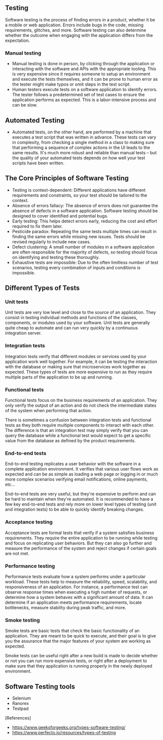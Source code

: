 ## Testing
Software testing is the process of finding errors in a product, whether it be a mobile or web application. Errors include bugs in the code, missing requirements, glitches, and more. Software testing can also determine whether the outcome when engaging with the application differs from the expectation.

### Manual testing
- Manual testing is done in person, by clicking through the application or interacting with the software and APIs with the appropriate tooling. This is very expensive since it requires someone to setup an environment and execute the tests themselves, and it can be prone to human error as the tester might make typos or omit steps in the test script.
- Human testers execute tests on a software application to identify errors. The tester follows a predetermined set of test cases to ensure the application performs as expected. This is a labor-intensive process and can be slow.

## Automated Testing

- Automated tests, on the other hand, are performed by a machine that executes a test script that was written in advance. These tests can vary in complexity, from checking a single method in a class to making sure that performing a sequence of complex actions in the UI leads to the same results. It's much more robust and reliable than manual tests – but the quality of your automated tests depends on how well your test scripts have been written. 


## The Core Principles of Software Testing
- Testing is context-dependent: Different applications have different requirements and constraints, so your test should be tailored to the context.
- Absence of errors fallacy: The absence of errors does not guarantee the absence of defects in a software application. Software testing should be designed to cover identified and potential bugs.
- Early testing: This helps detect errors early, reducing the cost and effort required to fix them later.
- Pesticide paradox: Repeating the same tests multiple times can result in finding the same errors while missing new issues. Tests should be revised regularly to include new cases.
- Defect clustering: A small number of modules in a software application are often responsible for the majority of defects, so testing should focus on identifying and testing these thoroughly.
- Exhaustive tests are impossible: Due to the often limitless number of test scenarios, testing every combination of inputs and conditions is impossible.



## Different Types of Tests
 
### Unit tests
Unit tests are very low level and close to the source of an application. They consist in testing individual methods and functions of the classes, components, or modules used by your software. Unit tests are generally quite cheap to automate and can run very quickly by a continuous integration server.

### Integration tests
Integration tests verify that different modules or services used by your application work well together. For example, it can be testing the interaction with the database or making sure that microservices work together as expected. These types of tests are more expensive to run as they require multiple parts of the application to be up and running.

### Functional tests
Functional tests focus on the business requirements of an application. They only verify the output of an action and do not check the intermediate states of the system when performing that action.

There is sometimes a confusion between integration tests and functional tests as they both require multiple components to interact with each other. The difference is that an integration test may simply verify that you can query the database while a functional test would expect to get a specific value from the database as defined by the product requirements.

### End-to-end tests
End-to-end testing replicates a user behavior with the software in a complete application environment. It verifies that various user flows work as expected and can be as simple as loading a web page or logging in or much more complex scenarios verifying email notifications, online payments, etc...

End-to-end tests are very useful, but they're expensive to perform and can be hard to maintain when they're automated. It is recommended to have a few key end-to-end tests and rely more on lower level types of testing (unit and integration tests) to be able to quickly identify breaking changes.

### Acceptance testing
Acceptance tests are formal tests that verify if a system satisfies business requirements. They require the entire application to be running while testing and focus on replicating user behaviors. But they can also go further and measure the performance of the system and reject changes if certain goals are not met.

### Performance testing
Performance tests evaluate how a system performs under a particular workload. These tests help to measure the reliability, speed, scalability, and responsiveness of an application. For instance, a performance test can observe response times when executing a high number of requests, or determine how a system behaves with a significant amount of data. It can determine if an application meets performance requirements, locate bottlenecks, measure stability during peak traffic, and more. 

### Smoke testing
Smoke tests are basic tests that check the basic functionality of an application. They are meant to be quick to execute, and their goal is to give you the assurance that the major features of your system are working as expected.

Smoke tests can be useful right after a new build is made to decide whether or not you can run more expensive tests, or right after a deployment to make sure that they application is running properly in the newly deployed environment.


## Software Testing tools
- Selenium
- Ranorex
- Testpad

[References]
- https://www.geeksforgeeks.org/types-software-testing/
- https://www.perfecto.io/resources/types-of-testing